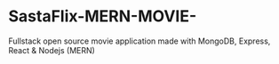 # SastaFlix-MERN-MOVIE-
Fullstack open source movie application made with MongoDB, Express, React &amp; Nodejs (MERN)
